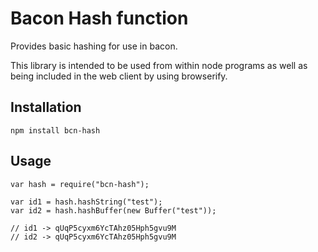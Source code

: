 
# Bacon Hash function

Provides basic hashing for use in bacon.

This library is intended to be used from within node programs
as well as being included in the web client by using browserify.


## Installation

```
npm install bcn-hash
```

## Usage

```
var hash = require("bcn-hash");

var id1 = hash.hashString("test");
var id2 = hash.hashBuffer(new Buffer("test"));

// id1 -> qUqP5cyxm6YcTAhz05Hph5gvu9M 
// id2 -> qUqP5cyxm6YcTAhz05Hph5gvu9M
```
